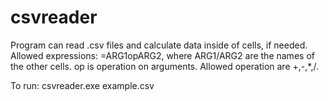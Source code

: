 # csvreader
Program can read .csv files and calculate data inside of cells, if needed.
Allowed expressions: =ARG1opARG2, where ARG1/ARG2 are the names of the other cells.
op is operation on arguments. Allowed operation are +,-,*,/.

To run: csvreader.exe example.csv
